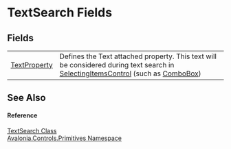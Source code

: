 # TextSearch Fields




## Fields
<table>
<tr>
<td><a href="F_Avalonia_Controls_Primitives_TextSearch_TextProperty">TextProperty</a></td>
<td>Defines the Text attached property. This text will be considered during text search in <a href="T_Avalonia_Controls_Primitives_SelectingItemsControl">SelectingItemsControl</a> (such as <a href="T_Avalonia_Controls_ComboBox">ComboBox</a>)</td>
</tr>
</table>

## See Also


#### Reference
<a href="T_Avalonia_Controls_Primitives_TextSearch">TextSearch Class</a>  
<a href="N_Avalonia_Controls_Primitives">Avalonia.Controls.Primitives Namespace</a>  
